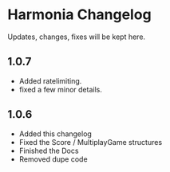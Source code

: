 # Harmonia Changelog

Updates, changes, fixes will be kept here.
## 1.0.7
- Added ratelimiting.
- fixed a few minor details.

## 1.0.6

- Added this changelog
- Fixed the Score / MultiplayGame structures
- Finished the Docs
- Removed dupe code